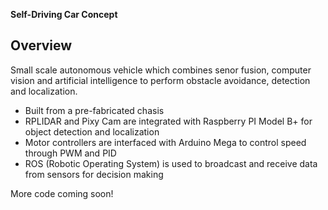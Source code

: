 **Self-Driving Car Concept**

Overview
---
Small scale autonomous vehicle which combines senor fusion, computer vision and artificial intelligence to perform obstacle avoidance, detection and localization.

* Built from a pre-fabricated chasis
* RPLIDAR and Pixy Cam are integrated with Raspberry PI Model B+ for object detection and localization
* Motor controllers are interfaced with Arduino Mega to control speed through PWM and PID
* ROS (Robotic Operating System) is used to broadcast and receive data from sensors for decision making

[//]: # (Image References)
[image0]: ./images/IMG_0372.jpeg"
[image1]: ./images/IMG_0373.jpeg"
[image2]: ./images/IMG_0374.jpeg"

More code coming soon!

